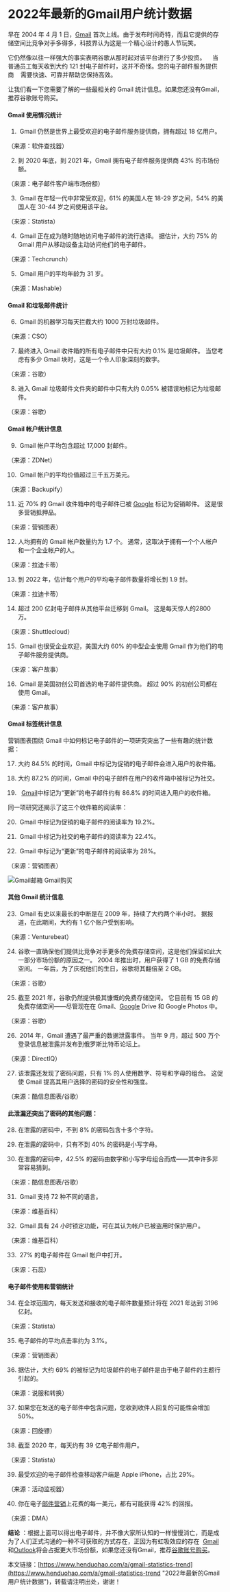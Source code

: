 # 2022年最新的Gmail用户统计数据
早在 2004 年 4 月 1 日，[Gmail](https://www.henduohao.com/tag/gmail "Gmail邮箱购买 谷歌邮箱购买 Gmail购买 Google账号购买") 首次上线。由于发布时间奇特，而且它提供的存储空间比竞争对手多得多，科技界认为这是一个精心设计的愚人节玩笑。 
它仍然像以往一样强大的事实表明谷歌从那时起对该平台进行了多少投资。    当普通员工每天收到大约 121 封电子邮件时，这并不奇怪。您的电子邮件服务提供商    需要快速、可靠并帮助您保持高效。

让我们看一下您需要了解的一些最相关的 Gmail 统计信息。如果您还没有Gmail，推荐谷歌账号购买。

#### Gmail 使用情况统计

1.  Gmail 仍然是世界上最受欢迎的电子邮件服务提供商，拥有超过 18 亿用户。 
（来源：软件查找器）

2. 到 2020 年底，到 2021 年，Gmail 拥有电子邮件服务提供商 43% 的市场份额。 
（来源：电子邮件客户端市场份额）

3.  Gmail 在年轻一代中非常受欢迎，61% 的美国人在 18-29 岁之间，54% 的美国人在 30-44 岁之间使用该平台。 
（来源：Statista）

4.  Gmail 正在成为随时随地访问电子邮件的流行选择。 据估计，大约 75% 的 Gmail 用户从移动设备主动访问他们的电子邮件。 
（来源：Techcrunch）

5.  Gmail 用户的平均年龄为 31 岁。 
（来源：Mashable）

#### Gmail 和垃圾邮件统计

6.  Gmail 的机器学习每天拦截大约 1000 万封垃圾邮件。 
（来源：CSO）

7. 最终进入 Gmail 收件箱的所有电子邮件中只有大约 0.1% 是垃圾邮件。 当您考虑有多少 Gmail 块时，这是一个令人印象深刻的数字。 
（来源：谷歌）

8. 进入 Gmail 垃圾邮件文件夹的邮件中只有大约 0.05% 被错误地标记为垃圾邮件。 
（来源：谷歌）

#### Gmail 帐户统计信息

9.  Gmail 帐户平均包含超过 17,000 封邮件。 
（来源：ZDNet）

10.  Gmail 帐户的平均价值超过三千五万美元。 
（来源：Backupify）

11. 近 70% 的 Gmail 收件箱中的电子邮件已被 [Google](https://www.henduohao.com/tag/google "Google（中文譯名：谷歌）為Alphabet（字母控股）的子公司，业务范围涵盖互联网广告、互联网搜索、云计算等领域，全球最大的搜索引擎。") 标记为促销邮件。 这是很多营销抵押品。 
（来源：营销图表）

12. 人均拥有的 Gmail 帐户数量约为 1.7 个。 通常，这取决于拥有一个个人帐户和一个企业帐户的人。 
（来源：拉迪卡蒂）

13. 到 2022 年，估计每个用户的平均电子邮件数量将增长到 1.9 封。 
（来源：拉迪卡蒂）

14. 超过 200 亿封电子邮件从其他平台迁移到 Gmail。 这是每天惊人的2800万。 
（来源：Shuttlecloud）

15.  Gmail 也很受企业欢迎，美国大约 60% 的中型企业使用 Gmail 作为他们的电子邮件服务提供商。 
（来源：客户故事）

16.  Gmail 是美国初创公司首选的电子邮件提供商。 超过 90% 的初创公司都在使用 Gmail。 
（来源：客户故事）

#### Gmail 标签统计信息

营销图表围绕 Gmail 中如何标记电子邮件的一项研究突出了一些有趣的统计数据：

17. 大约 84.5% 的时间，Gmail 中标记为促销的电子邮件会进入用户的收件箱。

18. 大约 87.2% 的时间，Gmail 中的电子邮件在用户的收件箱中被标记为社交。

19.   [Gmail](https://www.henduohao.com/product/1003.html)中标记为“更新”的电子邮件约有 86.8% 的时间进入用户的收件箱。

同一项研究还揭示了这三个收件箱的阅读率：

20.  Gmail 中标记为促销的电子邮件的阅读率为 19.2%。

21.  Gmail 中标记为社交的电子邮件的阅读率为 22.4%。

22.  Gmail 中标记为“更新”的电子邮件的阅读率为 28%。 
（来源：营销图表）

![Gmail邮箱 Gmail购买](https://p3-juejin.byteimg.com/tos-cn-i-k3u1fbpfcp/9c76ba5f7b5b4f9882e17f2ea8dbaad8~tplv-k3u1fbpfcp-zoom-1.image)

#### 其他 Gmail 统计信息

23.  Gmail 有史以来最长的中断是在 2009 年，持续了大约两个半小时。 据报道，在此期间，大约有 1 亿个账户受到影响。 
（来源：Venturebeat）

24. 谷歌一直确保他们提供比竞争对手更多的免费存储空间，这是他们保留如此大一部分市场份额的原因之一。 2004 年推出时，用户获得了 1 GB 的免费存储空间。 一年后，为了庆祝他们的生日，谷歌将其翻倍至 2 GB。 
（来源：谷歌）

25. 截至 2021 年，谷歌仍然提供极其慷慨的免费存储空间。 它目前有 15 GB 的免费存储空间——尽管现在在 Gmail、[Google](https://www.henduohao.com/tag/google "Google（中文譯名：谷歌）為Alphabet（字母控股）的子公司，业务范围涵盖互联网广告、互联网搜索、云计算等领域，全球最大的搜索引擎。") Drive 和 Google Photos 中。 
（来源：谷歌）

26.  2014 年，Gmail 遭遇了最严重的数据泄露事件。 当年 9 月，超过 500 万个登录信息被泄露并发布到俄罗斯比特币论坛上。 
（来源：DirectIQ）

27. 该泄露还发现了密码问题，只有 1% 的人使用数字、符号和字母的组合。 这促使 Gmail 提高其用户选择的密码的安全性和强度。 
（来源：酷信息图表/谷歌）

#### 此泄漏还突出了密码的其他问题：

28. 在泄露的密码中，不到 8% 的密码包含十多个字符。

29. 在泄露的密码中，只有不到 40% 的密码是小写字母。

30. 在泄露的密码中，42.5% 的密码由数字和小写字母组合而成——其中许多非常容易猜到。 
（来源：酷信息图表/谷歌）

31.  Gmail 支持 72 种不同的语言。 
（来源：维基百科）

32.  Gmail 具有 24 小时锁定功能，可在其认为帐户已被盗用时保护用户。 
（来源：维基百科）

33.  27% 的电子邮件在 Gmail 帐户中打开。 
（来源：石蕊） 


#### 电子邮件使用和营销统计

34. 在全球范围内，每天发送和接收的电子邮件数量预计将在 2021 年达到 3196 亿封。 
（来源：Statista）

35. 电子邮件的平均点击率约为 3.1%。 
（来源：营销图表）

36. 据估计，大约 69% 的被标记为垃圾邮件的电子邮件是由于电子邮件的主题行引起的。 
（来源：说服和转换）

37. 如果您在发送的电子邮件中包含问题，您收到收件人回复的可能性会增加 50%。 
（来源：回旋镖）

38. 截至 2020 年，每天约有 39 亿电子邮件用户。 
（来源：Statista）

39. 最受欢迎的电子邮件检查移动客户端是 Apple iPhone，占比 29%。 
（来源：活动监视器）

40. 你在电子[邮件营销](https://www.henduohao.com/tag/email-marketing "EDM营销（Email Direct Marketing）也即：Email营销、电子邮件营销。EDM有多种用途，可以发送电子广告、产品信息、销售信息、市场调查、市场推广活动信息等。")上花费的每一美元，都有可能获得 42% 的回报。 
（来源：DMA）

**结论** ：根据上面可以得出电子邮件，并不像大家所认知的一样慢慢消亡，而是成为了人们正式沟通的一种不可获取的方式存在，正因为有虹吸效应的存在  [Gmail](https://www.henduohao.com/product/1003.html "Gmail邮箱购买")和[Outlook](https://www.henduohao.com/product/1037.html "Outlook邮箱购买")将会占据更大市场份额，如果您还没有Gmail，推荐[谷歌账号购买](https://www.henduohao.com/tag/buy-google-account "Gmail邮箱购买 谷歌邮箱购买 Gmail购买 Google账号购买")。

本文链接：[https://www.henduohao.com/a/gmail-statistics-trend](https://www.henduohao.com/a/gmail-statistics-trend "2022年最新的Gmail用户统计数据")，转载请注明出处，谢谢！